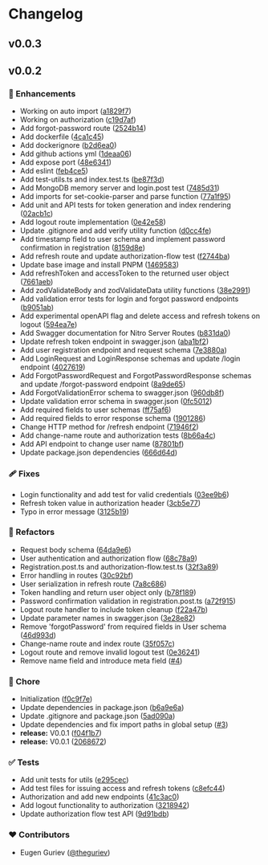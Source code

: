 # Changelog


## v0.0.3

## v0.0.2


### 🚀 Enhancements

- Working on auto import ([a1829f7](https://github.com/theguriev/service-authorization/commit/a1829f7))
- Working on authorization ([c19d7af](https://github.com/theguriev/service-authorization/commit/c19d7af))
- Add forgot-password route ([2524b14](https://github.com/theguriev/service-authorization/commit/2524b14))
- Add dockerfile ([4ca1c45](https://github.com/theguriev/service-authorization/commit/4ca1c45))
- Add dockerignore ([b2d6ea0](https://github.com/theguriev/service-authorization/commit/b2d6ea0))
- Add github actions yml ([1deaa06](https://github.com/theguriev/service-authorization/commit/1deaa06))
- Add expose port ([48e6341](https://github.com/theguriev/service-authorization/commit/48e6341))
- Add eslint ([feb4ce5](https://github.com/theguriev/service-authorization/commit/feb4ce5))
- Add test-utils.ts and index.test.ts ([be87f3d](https://github.com/theguriev/service-authorization/commit/be87f3d))
- Add MongoDB memory server and login.post test ([7485d31](https://github.com/theguriev/service-authorization/commit/7485d31))
- Add imports for set-cookie-parser and parse function ([77a1f95](https://github.com/theguriev/service-authorization/commit/77a1f95))
- Add unit and API tests for token generation and index rendering ([02acb1c](https://github.com/theguriev/service-authorization/commit/02acb1c))
- Add logout route implementation ([0e42e58](https://github.com/theguriev/service-authorization/commit/0e42e58))
- Update .gitignore and add verify utility function ([d0cc4fe](https://github.com/theguriev/service-authorization/commit/d0cc4fe))
- Add timestamp field to user schema and implement password confirmation in registration ([8159d8e](https://github.com/theguriev/service-authorization/commit/8159d8e))
- Add refresh route and update authorization-flow test ([f2744ba](https://github.com/theguriev/service-authorization/commit/f2744ba))
- Update base image and install PNPM ([1469583](https://github.com/theguriev/service-authorization/commit/1469583))
- Add refreshToken and accessToken to the returned user object ([7661aeb](https://github.com/theguriev/service-authorization/commit/7661aeb))
- Add zodValidateBody and zodValidateData utility functions ([38e2991](https://github.com/theguriev/service-authorization/commit/38e2991))
- Add validation error tests for login and forgot password endpoints ([b9051ab](https://github.com/theguriev/service-authorization/commit/b9051ab))
- Add experimental openAPI flag and delete access and refresh tokens on logout ([594ea7e](https://github.com/theguriev/service-authorization/commit/594ea7e))
- Add Swagger documentation for Nitro Server Routes ([b831da0](https://github.com/theguriev/service-authorization/commit/b831da0))
- Update refresh token endpoint in swagger.json ([aba1bf2](https://github.com/theguriev/service-authorization/commit/aba1bf2))
- Add user registration endpoint and request schema ([7e3880a](https://github.com/theguriev/service-authorization/commit/7e3880a))
- Add LoginRequest and LoginResponse schemas and update /login endpoint ([4027619](https://github.com/theguriev/service-authorization/commit/4027619))
- Add ForgotPasswordRequest and ForgotPasswordResponse schemas and update /forgot-password endpoint ([8a9de65](https://github.com/theguriev/service-authorization/commit/8a9de65))
- Add ForgotValidationError schema to swagger.json ([960db8f](https://github.com/theguriev/service-authorization/commit/960db8f))
- Update validation error schema in swagger.json ([0fc5012](https://github.com/theguriev/service-authorization/commit/0fc5012))
- Add required fields to user schemas ([ff75af6](https://github.com/theguriev/service-authorization/commit/ff75af6))
- Add required fields to error response schema ([1901286](https://github.com/theguriev/service-authorization/commit/1901286))
- Change HTTP method for /refresh endpoint ([71946f2](https://github.com/theguriev/service-authorization/commit/71946f2))
- Add change-name route and authorization tests ([8b66a4c](https://github.com/theguriev/service-authorization/commit/8b66a4c))
- Add API endpoint to change user name ([87801bf](https://github.com/theguriev/service-authorization/commit/87801bf))
- Update package.json dependencies ([666d64d](https://github.com/theguriev/service-authorization/commit/666d64d))

### 🩹 Fixes

- Login functionality and add test for valid credentials ([03ee9b6](https://github.com/theguriev/service-authorization/commit/03ee9b6))
- Refresh token value in authorization header ([3cb5e77](https://github.com/theguriev/service-authorization/commit/3cb5e77))
- Typo in error message ([3125b19](https://github.com/theguriev/service-authorization/commit/3125b19))

### 💅 Refactors

- Request body schema ([64da9e6](https://github.com/theguriev/service-authorization/commit/64da9e6))
- User authentication and authorization flow ([68c78a9](https://github.com/theguriev/service-authorization/commit/68c78a9))
- Registration.post.ts and authorization-flow.test.ts ([32f3a89](https://github.com/theguriev/service-authorization/commit/32f3a89))
- Error handling in routes ([30c92bf](https://github.com/theguriev/service-authorization/commit/30c92bf))
- User serialization in refresh route ([7a8c686](https://github.com/theguriev/service-authorization/commit/7a8c686))
- Token handling and return user object only ([b78f189](https://github.com/theguriev/service-authorization/commit/b78f189))
- Password confirmation validation in registration.post.ts ([a72f915](https://github.com/theguriev/service-authorization/commit/a72f915))
- Logout route handler to include token cleanup ([f22a47b](https://github.com/theguriev/service-authorization/commit/f22a47b))
- Update parameter names in swagger.json ([3e28e82](https://github.com/theguriev/service-authorization/commit/3e28e82))
- Remove 'forgotPassword' from required fields in User schema ([46d993d](https://github.com/theguriev/service-authorization/commit/46d993d))
- Change-name route and index route ([35f057c](https://github.com/theguriev/service-authorization/commit/35f057c))
- Logout route and remove invalid logout test ([0e36241](https://github.com/theguriev/service-authorization/commit/0e36241))
- Remove name field and introduce meta field ([#4](https://github.com/theguriev/service-authorization/pull/4))

### 🏡 Chore

- Initialization ([f0c9f7e](https://github.com/theguriev/service-authorization/commit/f0c9f7e))
- Update dependencies in package.json ([b6a9e6a](https://github.com/theguriev/service-authorization/commit/b6a9e6a))
- Update .gitignore and package.json ([5ad090a](https://github.com/theguriev/service-authorization/commit/5ad090a))
- Update dependencies and fix import paths in global setup ([#3](https://github.com/theguriev/service-authorization/pull/3))
- **release:** V0.0.1 ([f04f1b7](https://github.com/theguriev/service-authorization/commit/f04f1b7))
- **release:** V0.0.1 ([2068672](https://github.com/theguriev/service-authorization/commit/2068672))

### ✅ Tests

- Add unit tests for utils ([e295cec](https://github.com/theguriev/service-authorization/commit/e295cec))
- Add test files for issuing access and refresh tokens ([c8efc44](https://github.com/theguriev/service-authorization/commit/c8efc44))
- Authorization and add new endpoints ([41c3ac0](https://github.com/theguriev/service-authorization/commit/41c3ac0))
- Add logout functionality to authorization ([3218942](https://github.com/theguriev/service-authorization/commit/3218942))
- Update authorization flow test API ([9d91bdb](https://github.com/theguriev/service-authorization/commit/9d91bdb))

### ❤️ Contributors

- Eugen Guriev ([@theguriev](http://github.com/theguriev))

